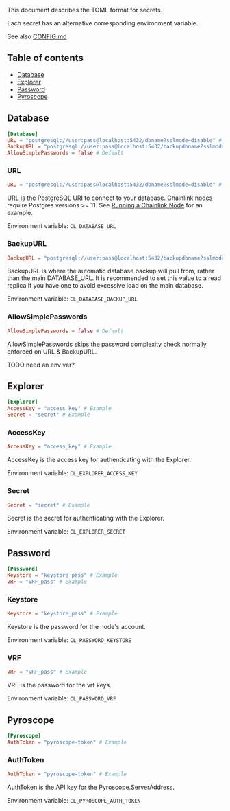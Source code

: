 [//]: # (Documentation generated from docs/secrets.toml - DO NOT EDIT.)

This document describes the TOML format for secrets.

Each secret has an alternative corresponding environment variable.

See also [CONFIG.md](config.md)

## Table of contents

- [Database](#Database)
- [Explorer](#Explorer)
- [Password](#Password)
- [Pyroscope](#Pyroscope)

## Database<a id='Database'></a>
```toml
[Database]
URL = "postgresql://user:pass@localhost:5432/dbname?sslmode=disable" # Example
BackupURL = "postgresql://user:pass@localhost:5432/backupdbname?sslmode=disable" # Example
AllowSimplePasswords = false # Default
```


### URL<a id='Database-URL'></a>
```toml
URL = "postgresql://user:pass@localhost:5432/dbname?sslmode=disable" # Example
```
URL is the PostgreSQL URI to connect to your database. Chainlink nodes require Postgres versions >= 11. See
[Running a Chainlink Node](https://docs.chain.link/docs/running-a-chainlink-node/#set-the-remote-database_url-config) for an example.

Environment variable: `CL_DATABASE_URL`

### BackupURL<a id='Database-BackupURL'></a>
```toml
BackupURL = "postgresql://user:pass@localhost:5432/backupdbname?sslmode=disable" # Example
```
BackupURL is where the automatic database backup will pull from, rather than the main DATABASE_URL. It is recommended
to set this value to a read replica if you have one to avoid excessive load on the main database.

Environment variable: `CL_DATABASE_BACKUP_URL`

### AllowSimplePasswords<a id='Database-AllowSimplePasswords'></a>
```toml
AllowSimplePasswords = false # Default
```
AllowSimplePasswords skips the password complexity check normally enforced on URL & BackupURL.

TODO need an env var?

## Explorer<a id='Explorer'></a>
```toml
[Explorer]
AccessKey = "access_key" # Example
Secret = "secret" # Example
```


### AccessKey<a id='Explorer-AccessKey'></a>
```toml
AccessKey = "access_key" # Example
```
AccessKey is the access key for authenticating with the Explorer.

Environment variable: `CL_EXPLORER_ACCESS_KEY`

### Secret<a id='Explorer-Secret'></a>
```toml
Secret = "secret" # Example
```
Secret is the secret for authenticating with the Explorer.

Environment variable: `CL_EXPLORER_SECRET`

## Password<a id='Password'></a>
```toml
[Password]
Keystore = "keystore_pass" # Example
VRF = "VRF_pass" # Example
```


### Keystore<a id='Password-Keystore'></a>
```toml
Keystore = "keystore_pass" # Example
```
Keystore is the password for the node's account.

Environment variable: `CL_PASSWORD_KEYSTORE`

### VRF<a id='Password-VRF'></a>
```toml
VRF = "VRF_pass" # Example
```
VRF is the password for the vrf keys.

Environment variable: `CL_PASSWORD_VRF`

## Pyroscope<a id='Pyroscope'></a>
```toml
[Pyroscope]
AuthToken = "pyroscope-token" # Example
```


### AuthToken<a id='Pyroscope-AuthToken'></a>
```toml
AuthToken = "pyroscope-token" # Example
```
AuthToken is the API key for the Pyroscope.ServerAddress.

Environment variable: `CL_PYROSCOPE_AUTH_TOKEN`

